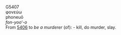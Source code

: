 <body>
  <p>G5407<br>  φονεύω  <br> phoneuō  <br><i>fon-yoo‘-o </i><br>From <a href="g5406.htm">5406</a>  to <i>be</i> <i>a</i> <i>murderer</i> (of): - kill, do murder, slay.<br></p>
 </body>